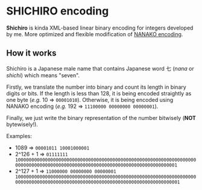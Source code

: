 # SHICHIRO encoding

__Shichiro__ is kinda XML-based linear binary encoding for integers developed by me. More optimized and flexible modification of [NANAKO encoding](https://github.com/H1K0/NANAKO).

## How it works

Shichiro is a Japanese male name that contains Japanese word 七 (_nana_ or _shichi_) which means "seven".

Firstly, we translate the number into binary and count its length in binary digits or bits. If the length is less than 128, it is being encoded straightly as one byte (_e.g._ 10 => `00001010`). Otherwise, it is being encoded using NANAKO encoding (_e.g._ 192 => `11100000 00000000 00000001`).

Finally, we just write the binary representation of the number bitwisely (__NOT__ bytewisely!).

Examples:

- 1089 => `00001011 10001000001`
- 2^126 + 1 => `01111111 1000000000000000000000000000000000000000000000000000000000000000000000000000000000000000000000000000000000000000000000000000001`
- 2^127 + 1 => `11000000 00000000 00000001 10000000000000000000000000000000000000000000000000000000000000000000000000000000000000000000000000000000000000000000000000000001`